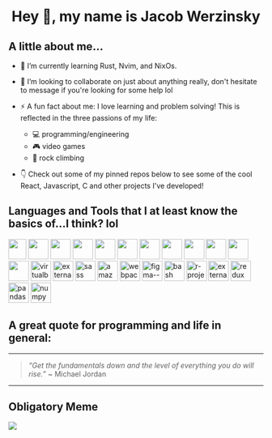 <h1 align="center">Hey 👋, my name is Jacob Werzinsky</h1>

<h2>A little about me...</h2>

<p>
  
- 🌱 I’m currently learning Rust, Nvim, and NixOs.
  
- 👯 I’m looking to collaborate on just about anything really, don't hesitate to message if you're looking for some help lol

- ⚡ A fun fact about me:  I love learning and problem solving! This is reflected in the three passions of my life:
  - 💻 programming/engineering
  - 🎮 video games
  - 🧗 rock climbing

- 👇 Check out some of my pinned repos below  to see some of the cool React, Javascript, C and other projects I've developed!
</p>

<h2>Languages and Tools that I at least know the basics of...I think? lol</h2>

<p align="left">
<img width=35 height="40" src="https://img.icons8.com/color/30/000000/javascript.png"/>
<img width="40" height="40" src="https://img.icons8.com/color/30/000000/c-programming.png"/>
<img width="40" height="40" src="https://img.icons8.com/color/30/000000/python.png"/>
<img width="40" height="40" src="https://img.icons8.com/color/30/000000/html-5.png"/>
<img width="40" height="40" src="https://img.icons8.com/color/30/000000/css3.png"/>
<img width="40" height="40" src="https://img.icons8.com/color/30/000000/nodejs.png"/>
<img width="40" height="40" src="https://img.icons8.com/plasticine/30/000000/react.png"/>
<img width="40" height="40" src="https://img.icons8.com/color/30/000000/git.png"/>
<img width="40" height="40" src="https://img.icons8.com/fluent/30/000000/visual-studio-code-2019.png"/>
<img width="40" height="40" src="https://img.icons8.com/nolan/30/heroku.png"/>
<img width="40" height="40" src="https://img.icons8.com/color/30/000000/firebase.png"/>
<img width="40" height="40" src="https://img.icons8.com/color/30/000000/linux.png"/>
<img width="40" height="40" src="https://img.icons8.com/color/48/virtualbox.png" alt="virtualbox"/>
<img width="40" height="40" src="https://img.icons8.com/external-tal-revivo-shadow-tal-revivo/24/external-mongodb-a-cross-platform-document-oriented-database-program-logo-shadow-tal-revivo.png" alt="external-mongodb-a-cross-platform-document-oriented-database-program-logo-shadow-tal-revivo"/>
<img width="40" height="40" src="https://img.icons8.com/ios/50/sass.png" alt="sass"/>
<img width="40" height="40" src="https://img.icons8.com/color/48/amazon-s3.png" alt="amazon-s3"/>
<img width="40" height="40" src="https://img.icons8.com/color/48/webpack.png" alt="webpack"/>
<img width="40" height="40" src="https://img.icons8.com/color/48/figma--v1.png" alt="figma--v1"/>
<img width="40" height="40" src="https://img.icons8.com/plasticine/100/bash.png" alt="bash"/>
<img width="40" height="40" src="https://img.icons8.com/fluency/48/r-project.png" alt="r-project"/>
<img width="40" height="40" src="https://img.icons8.com/external-tal-revivo-color-tal-revivo/24/external-cmake-a-cross-platform-free-and-open-source-software-tool-logo-color-tal-revivo.png" alt="external-cmake-a-cross-platform-free-and-open-source-software-tool-logo-color-tal-revivo"/>
<img width="40" height="40" src="https://img.icons8.com/ios/50/redux.png" alt="redux"/>
<img width="40" height="40" src="https://img.icons8.com/color/48/pandas.png" alt="pandas"/>
<img width="40" height="40" src="https://img.icons8.com/color/48/numpy.png" alt="numpy"/>

<h2>A great quote for programming and life in general:</h2>

---
> *“Get the fundamentals down and the level of everything you do will rise.”* ~ Michael Jordan
---

<h2>Obligatory Meme</h2>

<img src="https://media.giphy.com/media/WoXy2vF5z2l78soBV3/giphy.gif"></img>
